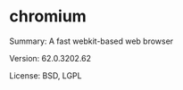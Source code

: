 #		chromium

Summary:	A fast webkit-based web browser
 
Version:	62.0.3202.62
 
License:	BSD, LGPL
 
